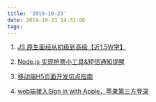 ```yaml
---
title: '2019-10-23'
date: 2019-10-23 14:31:06
tags:
---
```


1. [JS 原生面经从初级到高级【近1.5W字】](https://juejin.im/post/5daeefc8e51d4524f007fb15)

2. [Node.js 实现抢票小工具&短信通知提醒](https://juejin.im/post/5dadd0236fb9a04de04d968e)

3. [移动端H5页面开发坑点指南](https://juejin.im/post/5dafc3df5188257a63539c64)

4. [web端接入Sign in with Apple，苹果第三方登录](https://juejin.im/post/5da926c8e51d4524b25ade43)
